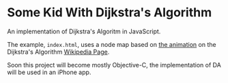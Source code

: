 Some Kid With Dijkstra's Algorithm
==================================
An implementation of Dijkstra's Algoritm in JavaScript.

The example, `index.html`, uses a node map based on [the animation](http://en.wikipedia.org/wiki/File:Dijkstra_Animation.gif) on the Dijkstra's Algorithm [Wikipedia Page](http://en.wikipedia.org/wiki/Dijkstra%27s_algorithm).

Soon this project will become mostly Objective-C, the implementation of DA will be used in an iPhone app.